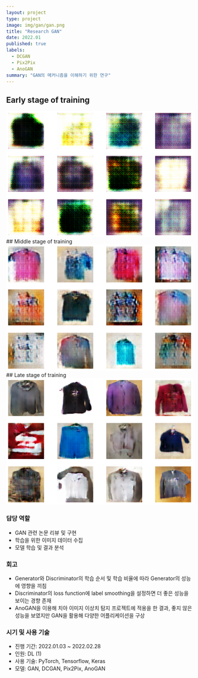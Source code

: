 ```yaml
---
layout: project
type: project
image: img/gan/gan.png
title: "Research GAN"
date: 2022.01
published: true
labels:
  - DCGAN
  - Pix2Pix
  - AnoGAN
summary: "GAN의 메커니즘을 이해하기 위한 연구"
---
```


## Early stage of training
<img class="img-fluid" src="../img/gan/gan_1.png">
## Middle stage of training
<img class="img-fluid" src="../img/gan/gan_2.png">
## Late stage of training
<img class="img-fluid" src="../img/gan/gan_3.png">

### 담당 역할  
- GAN 관련 논문 리뷰 및 구현
- 학습을 위한 이미지 데이터 수집
- 모델 학습 및 결과 분석


### 회고
- Generator와 Discriminator의 학습 순서 및 학습 비율에 따라 Generator의 성능에 영향을 끼침
- Discriminator의 loss function에 label smoothing을 설정하면 더 좋은 성능을 보이는 경향 존재
- AnoGAN을 이용해 치아 이미지 이상치 탐지 프로젝트에 적용을 한 결과, 좋지 않은 성능을 보였지만 GAN을 활용해 다양한 어플리케이션을 구상


### 시기 및 사용 기술
- 진행 기간: 2022.01.03 ~ 2022.02.28
- 인원: DL (1)
- 사용 기술: PyTorch, Tensorflow, Keras
- 모델: GAN, DCGAN, Pix2Pix, AnoGAN
